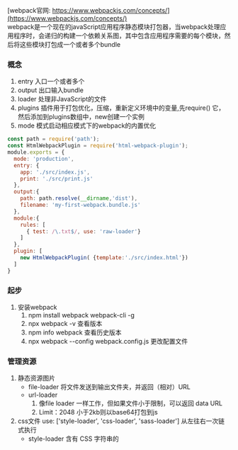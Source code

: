 [webpack官网: https://www.webpackjs.com/concepts/](https://www.webpackjs.com/concepts/)    
    webpack是一个现在的javaScript应用程序静态模块打包器，当webpack处理应用程序时，会递归的构建一个依赖关系图，其中包含应用程序需要的每个模块，然后将这些模块打包成一个或者多个bundle  
    
###  概念
1. entry 入口一个或者多个
2. output 出口输入bundle
3. loader 处理非JavaScript的文件
4. plugins 插件用于打包优化，压缩，重新定义环境中的变量,先require() 它，然后添加到plugins数组中，new创建一个实例
5. mode 模式启动相应模式下的webpack的内置优化
```javascript
const path = require('path');
const HtmlWebpackPlugin = require('html-webpack-plugin');
module.exports = {
  mode: 'production',
  entry: {
    app: './src/index.js',
    print: './src/print.js'
  },
  output:{
    path: path.resolve(__dirname,'dist'),
    filename: 'my-first-webpack.bundle.js'
  },
  module:{
    rules: [
      { test: /\.txt$/, use: 'raw-loader'}
    ]
  },
  plugin: [
    new HtmlWebpackPlugin( {template:'./src/index.html'})
  ]
}
```
### 起步
1. 安装webpack
    1. npm install webpack webpack-cli -g
    2. npx webpack -v 查看版本
    3. npm info webpack 查看历史版本
    4. npx webpack --config webpack.config.js 更改配置文件
    
### 管理资源
1. 静态资源图片
    - file-loader 将文件发送到输出文件夹，并返回（相对）URL
    - url-loader 
        1. 像file loader 一样工作，但如果文件小于限制，可以返回 data URL
        2. Limit：2048 小于2kb则以base64打包到js
2. css文件  use: ['style-loader', 'css-loader', 'sass-loader'] 从左往右一次链式执行
    - style-loader 含有 CSS 字符串的 <style> 标签，将被插入到 html 文件的 <head> 中
    - css-loader 解析几个文件的关系后，使用 @import 加载，并且返回 CSS 代码
    - sass-loader 加载和转译 SASS/SCSS 文件 sass-loader node-sass
    - postcss-loader 补全css前缀， Autoprefixer时一款自动管理浏览器前缀的插件
### 管理输出
 1. 使用plugin  --save-dev安装 => require引入 => new pluginsName()
    - HtmlWebpackPlugin 创建HTML文件 
    - CleanWebpackPlugin 打包之前先删除
    
### 开发环境 
> 需要具有强大的、具有实时重新加载(live reloading)或热模块替换(hot module replacement)能力的 source map 和 localhost server。
1. **SourceMap** 将编译后的代码映射回原始源代码
2. **webpack-dev-server** 提供一个简单的web服务器，实时重新加载(live reloading).  `{ contentBase: './dist' }`
    > webpack-dev-middleware 是一个容器，可以把webpack处理后的文件传递给一个服务器  
    > 一个 webpack-dev-middleware 配合 express server 的示例 publicPath 也会在服务器脚本用到  
    
        output: {
            filename: '[name].bundle.js',
            path: path.resolve(__dirname, 'dist'),
            publicPath: '/'
        }
3. **HMR** 启用此功能实际上相当简单。而我们要做的，就是更新 webpack-dev-server 的配置 `{ hot: true }`
    - webpack.NamedModulesPlugin 以便更容易查看要修补(patch)的依赖
    - webpack.HotModuleReplacementPlugin
    - 其他代码和框架
        > 1. [React Hot Loader](https://github.com/gaearon/react-hot-loader)：实时调整 react 组件。
        > 2. [Vue Loader](https://github.com/vuejs/vue-loader)：此 loader 支持用于 vue 组件的 HMR，提供开箱即用体验。
        > 3. [Redux HMR](https://github.com/fluxxu/elm-hot-loader)：无需 loader 或插件！只需对 main store 文件进行简单的修改。
4. **tree shaking** 
     `通常用于描述移除 JavaScript 上下文中的未引用代码(dead-code),它依赖于 ES2015 模块系统中的静态结构特性，例如 import 和 export`
     - 将文件标记为无副作用(side-effect-free) `{ "sideEffects": false }`
        > 1. 如果所有代码都不包含副作用，我们就可以简单地将该属性标记为 false，来告知 webpack，它可以安全地删除未用到的 export 导出。
        > 2. 如果你的代码确实有一些副作用，那么可以改为提供一个数组
        > 3. 最后，还可以在 module.rules 配置选项 中设置 "sideEffects"。
        
            {
              "name": "your-project",
              "sideEffects": [
                "./src/some-side-effectful-file.js",
                "*.css"
              ]
            }
      - 压缩输出 引入一个能够删除未引用代码(dead code)的压缩工具(minifier)（例如 UglifyJSPlugin）。
        > 1. 通过 "mode" 配置选项轻松切换到压缩输出，只需设置为 "production" `{mode: "production"}`
        > 2. 启用 uglifyjs 压缩插件 UglifyJSPlugin = require('uglifyjs-webpack-plugin');
        
### 生产环境构建
> 在生产环境中，我们的目标则转向于关注更小的 bundle，更轻量的 source map，以及更优化的资源，以改善加载时间
1. 安装 **webpack-merge** 开始，并将之前指南中已经成型的那些代码再次进行分离
2. **source map**  
```javascript
        module.exports = merge(common, {
            devtool: 'source-map',
            plugins: [
                new UglifyJSPlugin({
                    sourceMap: true
                })
            ]
        });
```
3. **指定环境** 许多 library 将通过与 process.env.NODE_ENV 环境变量关联,可以使用 webpack 内置的 DefinePlugin 
`
     new webpack.DefinePlugin({
       'process.env.NODE_ENV': JSON.stringify('production')
     })
`
4. **Split CSS** ExtractTextPlugin 将 CSS 分离成单独的文件, css代码压缩合并 optimize-css-assets-webpack-plugins

### 代码分离
> 此特性能够把代码分离到不同的 bundle 中，然后可以按需加载或并行加载这些文件
1. 入口起点：使用 entry 配置手动地分离代码。
    - 种方法存在一些问题
        > 1. 果入口 chunks 之间包含重复的模块，那些重复模块都会被引入到各个 bundle 中。
        > 2. 这种方法不够灵活，并且不能将核心应用程序逻辑进行动态拆分代码
2. 防止重复：使用 CommonsChunkPlugin 去重和分离 chunk。 4比3删除了CommonsChunkPlugin，新增了优化后的SplitChunksPlugin
    - 从版本4 CommonsChunkPlugin开始，删除了，改为使用optimization.splitChunks和optimization.runtimeChunk选项。这是新流程的工作方式。
3. 动态导入：通过模块的内联函数调用来分离代码。
    - 使用符合 ECMAScript 提案 的 import() 语法,      
        ` return import(/* webpackChunkName: "lodash" */ 'lodash').then( _ => {} )`
    - 简化方法 由于 import() 会返回一个 promise，因此它可以和 async 函数一起使用      
        ` async function getComponent() {}`
4. bundle 分析(bundle analysis)
    - 下面是一些社区支持(community-supported)的可选工具：
        > 1. webpack-chart: webpack 数据交互饼图。
        > 2. webpack-visualizer: 可视化并分析你的 bundle，检查哪些模块占用空间，哪些可能是重复使用的。
        > 3. webpack-bundle-analyzer: 一款分析 bundle 内容的插件及 CLI 工具，以便捷的、交互式、可缩放的树状图形式展现给用户。
5. 懒加载 懒加载或者按需加载，是一种很好的优化网页或应用的方式。

    ```javascript
        optimization: {
            splitChunks: {
                chunks: "async", //async只对异步的代码分割 intial只对同步的代码分割 all全部分割
                minSize: 30000,  //引入的库大于30kb才去
                maxSize: 50000,  //最大分割字节数 
                minChunks: 1,    //最少引入几次
                maxAsyncRequests: 5,  //按需加载块时并行请求的最大数量将小于或等于5
                maxInitialRequests: 3,//初始页面加载时并行请求的最大数量将小于或等于3
                automaticNameDelimiter: '~',
                name: true,
                cacheGroups: { //配置缓存组
                    vendors: {
                        test: /[\\/]node_modules[\\/]/,
                        priority: -10
                    },
                    default: {
                        minChunks: 2, //在拆分之前共享模块的最小块数
                        priority: -20,
                        reuseExistingChunk: true
                    }
                }
            }
        }
    ```

### 高级概念

1. **缓存**
    - 通过使用 output.filename 进行文件名替换, `[chunkhash] 替换`
    - 提取模板(Extracting Boilerplate) `{ optimization.splitChunks } ` 
    - 模块标识符(Module Identifiers) 让模块依赖的hash保持不变
        > 1. `new webpack.NamedModulesPlugin()` 建议用于开发环境
        > 2. `new webpack.HashedModuleIdsPlugin({  // 参数...})` 用于生产环境
        
2. **创建 Library**
    - 让我们以某种方式打包这个 library，能够实现以下几个目标：
        > 1. 不打包 lodash, 而是使用externals 来require用户加载好的lodash
        > 2. 设置 library 的名称为 webpack-numbers.
        > 3. 将 library 暴露为一个名为 webpackNumbers的变量。
        > 4. 能够访问其他 Node.js 中的 library。
    - 该 library 的使用方式如下：
        > 1. ES2015 模块。例如 import webpackNumbers from 'webpack-numbers'。
        > 2. CommonJS 模块。例如 require('webpack-numbers').
        > 3. 全局变量，当通过 script 脚本引入时
    - 外部化 lodash,  放弃对外部 library 的控制，而是将控制权让给使用 library 的用户,使用` externals` 配置来完成：
    - 外部扩展的限制
    - 暴露 library 
        > 1. 为了让你的 library 能够在各种用户环境(consumption)中可用，需要在 output 中添加 library 属性
        > 2. 为了让 library 和其他环境兼容，添加 libraryTarget 属性。这是可以控制 library 如何以不同方式暴露的选项。
    - 最终步骤
        > 1. 通过设置 package.json 中的 main 字段，添加生成 bundle 的文件路径。 `{  "main": "dist/webpack-numbers.js" } `
        > 2. 将其发布为一个 npm 包，并且在 unpkg.com 找到它并分发给你的用户。
            
            var path = require('path');
            module.exports = {
                entry: './src/index.js',
                output: {
                    path: path.resolve(__dirname, 'dist'),
                    filename: 'webpack-numbers.js',
                    library: 'webpackNumbers'
                },
                externals: {
                    lodash: {
                        commonjs: 'lodash',
                        commonjs2: 'lodash',
                        amd: 'lodash',
                        root: '_'
                    }
                }
            };
    
    
    


    
        
